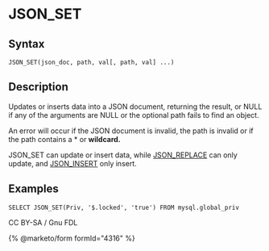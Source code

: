 
# JSON_SET

## Syntax


```
JSON_SET(json_doc, path, val[, path, val] ...)
```

## Description


Updates or inserts data into a JSON document, returning the result, or NULL if any of the arguments are NULL or the optional path fails to find an object.


An error will occur if the JSON document is invalid, the path is invalid or if the path contains a * or **wildcard.**


JSON_SET can update or insert data, while [JSON_REPLACE](json_replace.md) can only update, and [JSON_INSERT](json_insert.md) only insert.


## Examples


```
SELECT JSON_SET(Priv, '$.locked', 'true') FROM mysql.global_priv
```


CC BY-SA / Gnu FDL


{% @marketo/form formId="4316" %}
